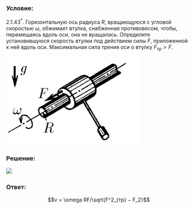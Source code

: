 ###  Условие: 

$2.1.43^*.$ Горизонтальную ось радиуса $R$, вращающуюся с угловой скоростью $\omega$, обжимает втулка, снабженная противовесом, чтобы, перемещаясь вдоль оси, она не вращалась. Определите установившуюся скорость втулки под действием силы $F$, приложенной к ней вдоль оси. Максимальная сила трения оси о втулку $F_{тр} > F$. 

![ К задаче 2.1.43 |362x240, 31%](../../img/2.1.43/statement.png)

###  Решение: 

![](https://www.youtube.com/embed/hVOxU12UzqE) 

###  Ответ: 

$$v = \omega RF/\sqrt{F^2_{тр} − F_2}$$ 
